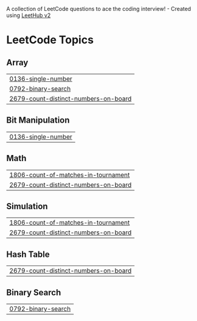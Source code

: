 A collection of LeetCode questions to ace the coding interview! - Created using [LeetHub v2](https://github.com/arunbhardwaj/LeetHub-2.0)
<!---LeetCode Topics Start-->
# LeetCode Topics
## Array
|  |
| ------- |
| [0136-single-number](https://github.com/Kavi0205/Leetcode/tree/master/0136-single-number) |
| [0792-binary-search](https://github.com/Kavi0205/Leetcode/tree/master/0792-binary-search) |
| [2679-count-distinct-numbers-on-board](https://github.com/Kavi0205/Leetcode/tree/master/2679-count-distinct-numbers-on-board) |
## Bit Manipulation
|  |
| ------- |
| [0136-single-number](https://github.com/Kavi0205/Leetcode/tree/master/0136-single-number) |
## Math
|  |
| ------- |
| [1806-count-of-matches-in-tournament](https://github.com/Kavi0205/Leetcode/tree/master/1806-count-of-matches-in-tournament) |
| [2679-count-distinct-numbers-on-board](https://github.com/Kavi0205/Leetcode/tree/master/2679-count-distinct-numbers-on-board) |
## Simulation
|  |
| ------- |
| [1806-count-of-matches-in-tournament](https://github.com/Kavi0205/Leetcode/tree/master/1806-count-of-matches-in-tournament) |
| [2679-count-distinct-numbers-on-board](https://github.com/Kavi0205/Leetcode/tree/master/2679-count-distinct-numbers-on-board) |
## Hash Table
|  |
| ------- |
| [2679-count-distinct-numbers-on-board](https://github.com/Kavi0205/Leetcode/tree/master/2679-count-distinct-numbers-on-board) |
## Binary Search
|  |
| ------- |
| [0792-binary-search](https://github.com/Kavi0205/Leetcode/tree/master/0792-binary-search) |
<!---LeetCode Topics End-->
